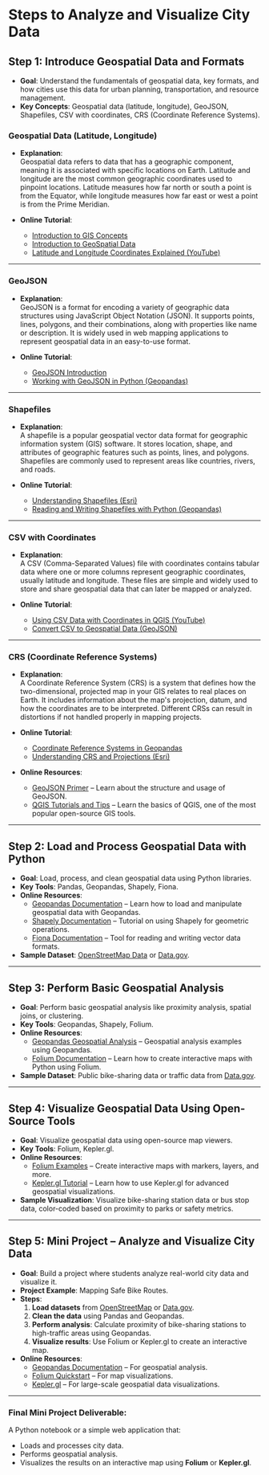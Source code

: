 
# Steps to Analyze and Visualize City Data

## Step 1: Introduce Geospatial Data and Formats
- **Goal**: Understand the fundamentals of geospatial data, key formats, and how cities use this data for urban planning, transportation, and resource management.
- **Key Concepts**: Geospatial data (latitude, longitude), GeoJSON, Shapefiles, CSV with coordinates, CRS (Coordinate Reference Systems).

### Geospatial Data (Latitude, Longitude)
- **Explanation**:  
  Geospatial data refers to data that has a geographic component, meaning it is associated with specific locations on Earth. Latitude and longitude are the most common geographic coordinates used to pinpoint locations. Latitude measures how far north or south a point is from the Equator, while longitude measures how far east or west a point is from the Prime Meridian.

- **Online Tutorial**:  
  - [Introduction to GIS Concepts](https://www.youtube.com/watch?v=SovdBaus7pM)
  - [Introduction to GeoSpatial Data](https://www.youtube.com/watch?v=gRLOgQ5Bibw)
  - [Latitude and Longitude Coordinates Explained (YouTube)](https://www.youtube.com/watch?v=swKBi6hHHMA)

---

### GeoJSON
- **Explanation**:  
  GeoJSON is a format for encoding a variety of geographic data structures using JavaScript Object Notation (JSON). It supports points, lines, polygons, and their combinations, along with properties like name or description. It is widely used in web mapping applications to represent geospatial data in an easy-to-use format.

- **Online Tutorial**:  
  - [GeoJSON Introduction](https://imfeld.dev/writing/introduction_to_geojson)
  - [Working with GeoJSON in Python (Geopandas)](https://geopandas.org/en/stable/docs/user_guide/io.html)

---

### Shapefiles
- **Explanation**:  
  A shapefile is a popular geospatial vector data format for geographic information system (GIS) software. It stores location, shape, and attributes of geographic features such as points, lines, and polygons. Shapefiles are commonly used to represent areas like countries, rivers, and roads.

- **Online Tutorial**:  
  - [Understanding Shapefiles (Esri)](https://desktop.arcgis.com/en/arcmap/latest/manage-data/shapefiles/what-is-a-shapefile.htm)
  - [Reading and Writing Shapefiles with Python (Geopandas)](https://geopandas.org/en/stable/docs/reference/api/geopandas.read_file.html)

---

### CSV with Coordinates
- **Explanation**:  
  A CSV (Comma-Separated Values) file with coordinates contains tabular data where one or more columns represent geographic coordinates, usually latitude and longitude. These files are simple and widely used to store and share geospatial data that can later be mapped or analyzed.

- **Online Tutorial**:  
  - [Using CSV Data with Coordinates in QGIS (YouTube)](https://www.youtube.com/watch?v=0z9bmu5J9yE)
  - [Convert CSV to Geospatial Data (GeoJSON)](https://observablehq.com/@tmcw/csv-to-geojson)

---

### CRS (Coordinate Reference Systems)
- **Explanation**:  
  A Coordinate Reference System (CRS) is a system that defines how the two-dimensional, projected map in your GIS relates to real places on Earth. It includes information about the map's projection, datum, and how the coordinates are to be interpreted. Different CRSs can result in distortions if not handled properly in mapping projects.

- **Online Tutorial**:  
  - [Coordinate Reference Systems in Geopandas](https://geopandas.org/en/stable/docs/user_guide/projections.html)
  - [Understanding CRS and Projections (Esri)](https://pro.arcgis.com/en/pro-app/latest/help/mapping/properties/coordinate-systems-and-projections.htm)

- **Online Resources**:
  - [GeoJSON Primer](https://geojson.org/) – Learn about the structure and usage of GeoJSON.
  - [QGIS Tutorials and Tips](https://www.qgistutorials.com/en/) – Learn the basics of QGIS, one of the most popular open-source GIS tools.

---

## Step 2: Load and Process Geospatial Data with Python
- **Goal**: Load, process, and clean geospatial data using Python libraries.
- **Key Tools**: Pandas, Geopandas, Shapely, Fiona.
- **Online Resources**:
  - [Geopandas Documentation](https://geopandas.org/en/stable/) – Learn how to load and manipulate geospatial data with Geopandas.
  - [Shapely Documentation](https://shapely.readthedocs.io/en/stable/manual.html) – Tutorial on using Shapely for geometric operations.
  - [Fiona Documentation](https://fiona.readthedocs.io/en/stable/) – Tool for reading and writing vector data formats.
- **Sample Dataset**: [OpenStreetMap Data](https://www.openstreetmap.org/) or [Data.gov](https://www.data.gov/).

---

## Step 3: Perform Basic Geospatial Analysis
- **Goal**: Perform basic geospatial analysis like proximity analysis, spatial joins, or clustering.
- **Key Tools**: Geopandas, Shapely, Folium.
- **Online Resources**:
  - [Geopandas Geospatial Analysis](https://geopandas.org/en/stable/gallery/index.html) – Geospatial analysis examples using Geopandas.
  - [Folium Documentation](https://python-visualization.github.io/folium/) – Learn how to create interactive maps with Python using Folium.
- **Sample Dataset**: Public bike-sharing data or traffic data from [Data.gov](https://www.data.gov/).

---

## Step 4: Visualize Geospatial Data Using Open-Source Tools
- **Goal**: Visualize geospatial data using open-source map viewers.
- **Key Tools**: Folium, Kepler.gl.
- **Online Resources**:
  - [Folium Examples](https://python-visualization.github.io/folium/quickstart.html) – Create interactive maps with markers, layers, and more.
  - [Kepler.gl Tutorial](https://docs.kepler.gl/docs/keplergl-jupyter) – Learn how to use Kepler.gl for advanced geospatial visualizations.
- **Sample Visualization**: Visualize bike-sharing station data or bus stop data, color-coded based on proximity to parks or safety metrics.

---

## Step 5: Mini Project – Analyze and Visualize City Data
- **Goal**: Build a project where students analyze real-world city data and visualize it.
- **Project Example**: Mapping Safe Bike Routes.
- **Steps**:
  1. **Load datasets** from [OpenStreetMap](https://www.openstreetmap.org/) or [Data.gov](https://www.data.gov/).
  2. **Clean the data** using Pandas and Geopandas.
  3. **Perform analysis**: Calculate proximity of bike-sharing stations to high-traffic areas using Geopandas.
  4. **Visualize results**: Use Folium or Kepler.gl to create an interactive map.
- **Online Resources**:
  - [Geopandas Documentation](https://geopandas.org/en/stable/) – For geospatial analysis.
  - [Folium Quickstart](https://python-visualization.github.io/folium/quickstart.html) – For map visualizations.
  - [Kepler.gl](https://kepler.gl/) – For large-scale geospatial data visualizations.

---

### Final Mini Project Deliverable:
A Python notebook or a simple web application that:
- Loads and processes city data.
- Performs geospatial analysis.
- Visualizes the results on an interactive map using **Folium** or **Kepler.gl**.
